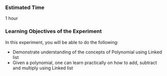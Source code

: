 ### Estimated Time

1 hour

### Learning Objectives of the Experiment

In this experiment, you will be able to do the following:

   - Demonstrate understanding of the concepts of Polynomial using Linked list
   - Given a polynomial, one can learn practically on how to add, subtract and multiply using Linked list

 
